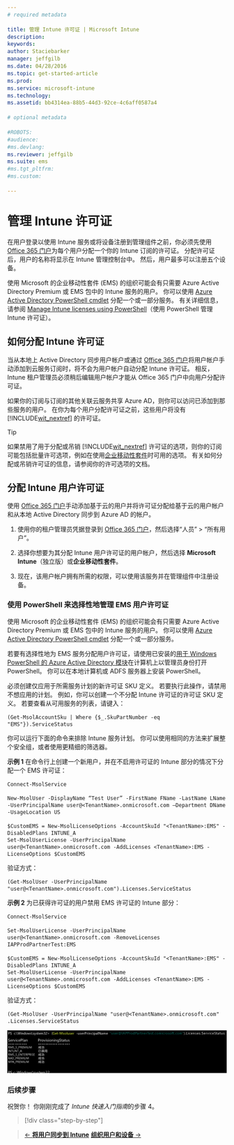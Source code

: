 ```yaml
---
# required metadata

title: 管理 Intune 许可证 | Microsoft Intune
description:
keywords:
author: Staciebarker
manager: jeffgilb
ms.date: 04/28/2016
ms.topic: get-started-article
ms.prod:
ms.service: microsoft-intune
ms.technology:
ms.assetid: bb4314ea-88b5-44d3-92ce-4c6aff0587a4

# optional metadata

#ROBOTS:
#audience:
#ms.devlang:
ms.reviewer: jeffgilb
ms.suite: ems
#ms.tgt_pltfrm:
#ms.custom:

---
```


# 管理 Intune 许可证
在用户登录以使用 Intune 服务或将设备注册到管理组件之前，你必须先使用 [Office 365 门户](http://go.microsoft.com/fwlink/p/?LinkId=698854)为每个用户分配一个你的 Intune 订阅的许可证。 分配许可证后，用户的名称将显示在 Intune 管理控制台中。 然后，用户最多可以注册五个设备。

使用 Microsoft 的企业移动性套件 (EMS) 的组织可能会有只需要 Azure Active Directory Premium 或 EMS 包中的 Intune 服务的用户。 你可以使用 [Azure Active Directory PowerShell cmdlet](https://msdn.microsoft.com/library/jj151815.aspx) 分配一个或一部分服务。 有关详细信息，请参阅 [Manage Intune licenses using PowerShell](start-with-a-paid-subscription-to-microsoft-intune-step-4-posh.md)（使用 PowerShell 管理 Intune 许可证）。

## 如何分配 Intune 许可证
当从本地上 Active Directory 同步用户帐户或通过 [Office 365 门户](http://go.microsoft.com/fwlink/p/?LinkId=698854)将用户帐户手动添加到云服务订阅时，将不会为用户帐户自动分配 Intune 许可证。 相反，Intune 租户管理员必须稍后编辑用户帐户才能从 Office 365 门户中向用户分配许可证。

如果你的订阅与订阅的其他关联云服务共享 Azure AD，则你可以访问已添加到那些服务的用户。 在你为每个用户分配许可证之前，这些用户将没有 [!INCLUDE[wit_nextref](../includes/wit_nextref_md.md)] 的许可证。

> [!TIP]
> 如果禁用了用于分配或吊销 [!INCLUDE[wit_nextref](../includes/wit_nextref_md.md)] 许可证的选项，则你的订阅可能包括批量许可选项，例如在使用[企业移动性套件](https://www.microsoft.com/en-us/server-cloud/enterprise-mobility/overview.aspx)时可用的选项。 有关如何分配或吊销许可证的信息，请参阅你的许可选项的文档。

## 分配 Intune 用户许可证

使用 [Office 365 门户](http://go.microsoft.com/fwlink/p/?LinkId=698854)手动添加基于云的用户并将许可证分配给基于云的用户帐户和从本地 Active Directory 同步到 Azure AD 的帐户。

1.  使用你的租户管理员凭据登录到 [Office 365 门户](http://go.microsoft.com/fwlink/p/?LinkId=698854)，然后选择“人员” > “所有用户”。

2.  选择你想要为其分配 Intune 用户许可证的用户帐户，然后选择 **Microsoft Intune**（独立版）或**企业移动性套件**。

3.  现在，该用户帐户拥有所需的权限，可以使用该服务并在管理组件中注册设备。

### 使用 PowerShell 来选择性地管理 EMS 用户许可证
使用 Microsoft 的企业移动性套件 (EMS) 的组织可能会有只需要 Azure Active Directory Premium 或 EMS 包中的 Intune 服务的用户。 你可以使用 [Azure Active Directory PowerShell cmdlet](https://msdn.microsoft.com/library/jj151815.aspx) 分配一个或一部分服务。 

若要有选择性地为 EMS 服务分配用户许可证，请使用已安装的[用于 Windows PowerShell 的 Azure Active Directory 模块](https://msdn.microsoft.com/library/jj151815.aspx#bkmk_installmodule)在计算机上以管理员身份打开 PowerShell。 你可以在本地计算机或 ADFS 服务器上安装 PowerShell。

必须创建仅应用于所需服务计划的新许可证 SKU 定义。 若要执行此操作，请禁用不想应用的计划。 例如，你可以创建一个不分配 Intune 许可证的许可证 SKU 定义。 若要查看从可用服务的列表，请键入：
 
    (Get-MsolAccountSku | Where {$_.SkuPartNumber -eq "EMS"}).ServiceStatus 

你可以运行下面的命令来排除 Intune 服务计划。 你可以使用相同的方法来扩展整个安全组，或者使用更精细的筛选器。 

**示例 1** 在命令行上创建一个新用户，并在不启用许可证的 Intune 部分的情况下分配一个 EMS 许可证：

    Connect-MsolService 
        
    New-MsolUser -DisplayName “Test User” -FirstName FName -LastName LName -UserPrincipalName user@<TenantName>.onmicrosoft.com –Department DName -UsageLocation US
    
    $CustomEMS = New-MsolLicenseOptions -AccountSkuId "<TenantName>:EMS" -DisabledPlans INTUNE_A
    Set-MsolUserLicense -UserPrincipalName user@<TenantName>.onmicrosoft.com -AddLicenses <TenantName>:EMS -LicenseOptions $CustomEMS 
    

验证方式：

    (Get-MsolUser -UserPrincipalName "user@<TenantName>.onmicrosoft.com").Licenses.ServiceStatus

**示例 2** 为已获得许可证的用户禁用 EMS 许可证的 Intune 部分：

    Connect-MsolService 
    
    Set-MsolUserLicense -UserPrincipalName user@<TenantName>.onmicrosoft.com -RemoveLicenses IAPProdPartnerTest:EMS
    
    $CustomEMS = New-MsolLicenseOptions -AccountSkuId "<TenantName>:EMS" -DisabledPlans INTUNE_A
    Set-MsolUserLicense -UserPrincipalName user@<TenantName>.onmicrosoft.com -AddLicenses <TenantName>:EMS -LicenseOptions $CustomEMS
 
验证方式：
 
    (Get-MsolUser -UserPrincipalName "user@<TenantName>.onmicrosoft.com" .Licenses.ServiceStatus

![PoSH-AddLic-Verify](./media/posh-addlic-verify.png)

### 后续步骤
祝贺你！ 你刚刚完成了 *Intune 快速入门指南*的步骤 4。
>[!div class="step-by-step"]

>[&larr; **将用户同步到 Intune**](.\start-with-a-paid-subscription-to-microsoft-intune-step-2.md)     [**组织用户和设备** &rarr;](.\start-with-a-paid-subscription-to-microsoft-intune-step-5.md)  


<!--HONumber=Jun16_HO3-->


